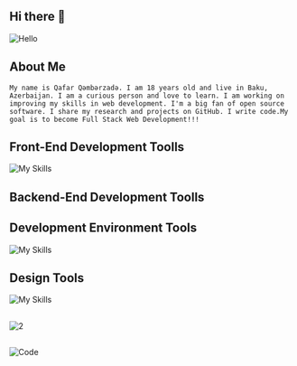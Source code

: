 ## Hi there 👋
![Hello](https://media.giphy.com/media/v1.Y2lkPTc5MGI3NjExeWJ3eG9hZWtrMW5tMmlwYXQ4MHVicnY3bzZvajBndGVuMXlvZW5oNiZlcD12MV9pbnRlcm5hbF9naWZfYnlfaWQmY3Q9Zw/3oEduIYMGPOYxkcKeA/giphy.gif)


<!-- about me -->
## About Me 
```My name is Qafar Qəmbərzadə. I am 18 years old and live in Baku, Azerbaijan. I am a curious person and love to learn. I am working on improving my skills in web development. I'm a big fan of open source software. I share my research and projects on GitHub. I write code.My goal is to become Full Stack Web Development!!!``` 

<!-- skills -->

<!-- Front-End Development Toolls -->

## Front-End Development Toolls
![My Skills](https://skillicons.dev/icons?i=html,css,sass)

<!--  Backend-End Development Toolls -->
## Backend-End Development Toolls

<!-- Development Environment Tools -->
## Development Environment Tools
![My Skills](https://skillicons.dev/icons?i=vscode,github,git)

<!-- Design Tools -->
## Design Tools
![My Skills](https://skillicons.dev/icons?i=ps,figma)

##
![2](https://tenor.com/tr/view/developer-gif-23414225)
##
![Code](https://github.com/qafaraz/qafaraz/assets/135150451/a6eebdf5-d5f7-4d46-93b2-3a3d31a67f11)





